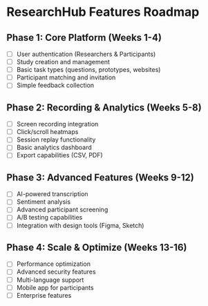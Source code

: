 # ResearchHub Features Roadmap

## Phase 1: Core Platform (Weeks 1-4)
- [ ] User authentication (Researchers & Participants)
- [ ] Study creation and management
- [ ] Basic task types (questions, prototypes, websites)
- [ ] Participant matching and invitation
- [ ] Simple feedback collection

## Phase 2: Recording & Analytics (Weeks 5-8)
- [ ] Screen recording integration
- [ ] Click/scroll heatmaps
- [ ] Session replay functionality
- [ ] Basic analytics dashboard
- [ ] Export capabilities (CSV, PDF)

## Phase 3: Advanced Features (Weeks 9-12)
- [ ] AI-powered transcription
- [ ] Sentiment analysis
- [ ] Advanced participant screening
- [ ] A/B testing capabilities
- [ ] Integration with design tools (Figma, Sketch)

## Phase 4: Scale & Optimize (Weeks 13-16)
- [ ] Performance optimization
- [ ] Advanced security features
- [ ] Multi-language support
- [ ] Mobile app for participants
- [ ] Enterprise features